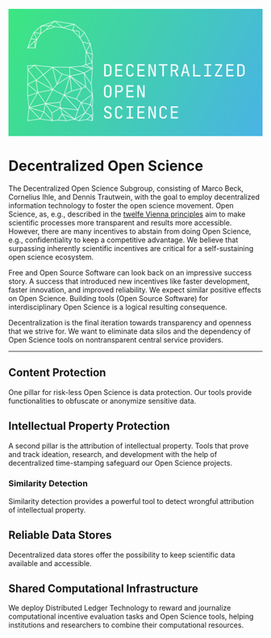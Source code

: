 ![DOS Logo](./logo.png)

# Decentralized Open Science

The Decentralized Open Science Subgroup, consisting of Marco Beck, Cornelius Ihle, and Dennis Trautwein, with the goal to employ decentralized information technology to foster the open science movement.
Open Science, as, e.g., described in the [twelfe Vienna principles](https://viennaprinciples.org/) aim to make scientific processes more transparent and results more accessible.
However, there are many incentives to abstain from doing Open Science, e.g., confidentiality to keep a competitive advantage.
We believe that surpassing inherently scientific incentives are critical for a self-sustaining open science ecosystem.

Free and Open Source Software can look back on an impressive success story.
A success that introduced new incentives like faster development, faster innovation, and improved reliability.
We expect similar positive effects on Open Science.
Building tools (Open Source Software) for interdisciplinary Open Science is a logical resulting consequence.

Decentralization is the final iteration towards transparency and openness that we strive for.
We want to eliminate data silos and the dependency of Open Science tools on nontransparent central service providers.

---

## Content Protection
One pillar for risk-less Open Science is data protection. 
Our tools provide functionalities to obfuscate or anonymize sensitive data.

## Intellectual Property Protection
A second pillar is the attribution of intellectual property.
Tools that prove and track ideation, research, and development with the help of decentralized time-stamping safeguard our Open Science projects.

### Similarity Detection
Similarity detection provides a powerful tool to detect wrongful attribution of intellectual property.

## Reliable Data Stores
Decentralized data stores offer the possibility to keep scientific data available and accessible.

## Shared Computational Infrastructure
We deploy Distributed Ledger Technology to reward and journalize computational incentive evaluation tasks and Open Science tools, helping institutions and researchers to combine their computational resources.


